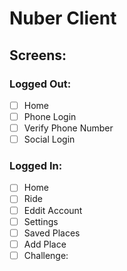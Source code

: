 # Nuber Client

## Screens:

### Logged Out:

-   [ ] Home
-   [ ] Phone Login
-   [ ] Verify Phone Number
-   [ ] Social Login

### Logged In:

-   [ ] Home
-   [ ] Ride
-   [ ] Eddit Account
-   [ ] Settings
-   [ ] Saved Places
-   [ ] Add Place
-   [ ] Challenge:
